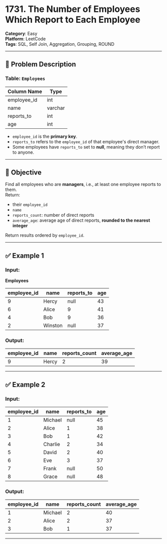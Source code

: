 # 1731. The Number of Employees Which Report to Each Employee

**Category**: Easy  
**Platform**: LeetCode  
**Tags**: SQL, Self Join, Aggregation, Grouping, ROUND

---

## 🧾 Problem Description

### Table: `Employees`

| Column Name  | Type    |
|--------------|---------|
| employee_id  | int     |
| name         | varchar |
| reports_to   | int     |
| age          | int     |

- `employee_id` is the **primary key**.
- `reports_to` refers to the `employee_id` of that employee's direct manager.
- Some employees have `reports_to` set to **null**, meaning they don’t report to anyone.

---

## 🎯 Objective

Find all employees who are **managers**, i.e., at least one employee reports to them.  
Return:
- their `employee_id`
- `name`
- `reports_count`: number of direct reports
- `average_age`: average age of direct reports, **rounded to the nearest integer**

Return results ordered by `employee_id`.

---

## ✅ Example 1

### Input:

**Employees**

| employee_id | name    | reports_to | age |
|-------------|---------|------------|-----|
| 9           | Hercy   | null       | 43  |
| 6           | Alice   | 9          | 41  |
| 4           | Bob     | 9          | 36  |
| 2           | Winston | null       | 37  |

### Output:

| employee_id | name  | reports_count | average_age |
|-------------|-------|----------------|-------------|
| 9           | Hercy | 2              | 39          |

---

## ✅ Example 2

### Input:

| employee_id | name    | reports_to | age |
|-------------|---------|------------|-----|
| 1           | Michael | null       | 45  |
| 2           | Alice   | 1          | 38  |
| 3           | Bob     | 1          | 42  |
| 4           | Charlie | 2          | 34  |
| 5           | David   | 2          | 40  |
| 6           | Eve     | 3          | 37  |
| 7           | Frank   | null       | 50  |
| 8           | Grace   | null       | 48  |

### Output:

| employee_id | name    | reports_count | average_age |
|-------------|---------|----------------|-------------|
| 1           | Michael | 2              | 40          |
| 2           | Alice   | 2              | 37          |
| 3           | Bob     | 1              | 37          |

---
